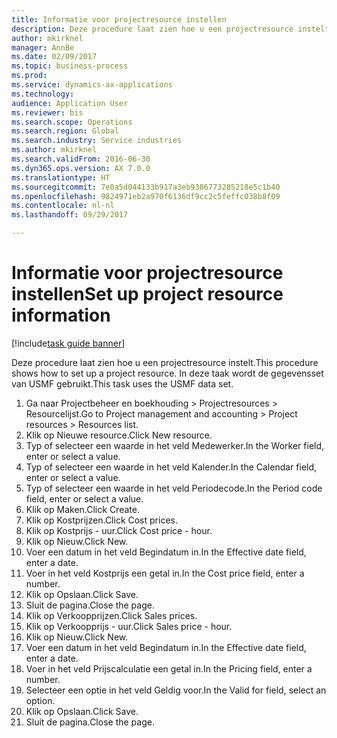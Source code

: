 ```yaml
--- 
title: Informatie voor projectresource instellen
description: Deze procedure laat zien hoe u een projectresource instelt.
author: mkirknel
manager: AnnBe
ms.date: 02/09/2017
ms.topic: business-process
ms.prod: 
ms.service: dynamics-ax-applications
ms.technology: 
audience: Application User
ms.reviewer: bis
ms.search.scope: Operations
ms.search.region: Global
ms.search.industry: Service industries
ms.author: mkirknel
ms.search.validFrom: 2016-06-30
ms.dyn365.ops.version: AX 7.0.0
ms.translationtype: HT
ms.sourcegitcommit: 7e0a5d044133b917a3eb9386773205218e5c1b40
ms.openlocfilehash: 9824971eb2a970f6136df9cc2c5feffc038b8f09
ms.contentlocale: nl-nl
ms.lasthandoff: 09/29/2017

---
```

# <a name="set-up-project-resource-information"></a><span data-ttu-id="5e9f3-103">Informatie voor projectresource instellen</span><span class="sxs-lookup"><span data-stu-id="5e9f3-103">Set up project resource information</span></span>

[!include[task guide banner](../../includes/task-guide-banner.md)]

<span data-ttu-id="5e9f3-104">Deze procedure laat zien hoe u een projectresource instelt.</span><span class="sxs-lookup"><span data-stu-id="5e9f3-104">This procedure shows how to set up a project resource.</span></span> <span data-ttu-id="5e9f3-105">In deze taak wordt de gegevensset van USMF gebruikt.</span><span class="sxs-lookup"><span data-stu-id="5e9f3-105">This task uses the USMF data set.</span></span>

1. <span data-ttu-id="5e9f3-106">Ga naar Projectbeheer en boekhouding > Projectresources > Resourcelijst.</span><span class="sxs-lookup"><span data-stu-id="5e9f3-106">Go to Project management and accounting > Project resources > Resources list.</span></span>
2. <span data-ttu-id="5e9f3-107">Klik op Nieuwe resource.</span><span class="sxs-lookup"><span data-stu-id="5e9f3-107">Click New resource.</span></span>
3. <span data-ttu-id="5e9f3-108">Typ of selecteer een waarde in het veld Medewerker.</span><span class="sxs-lookup"><span data-stu-id="5e9f3-108">In the Worker field, enter or select a value.</span></span>
4. <span data-ttu-id="5e9f3-109">Typ of selecteer een waarde in het veld Kalender.</span><span class="sxs-lookup"><span data-stu-id="5e9f3-109">In the Calendar field, enter or select a value.</span></span>
5. <span data-ttu-id="5e9f3-110">Typ of selecteer een waarde in het veld Periodecode.</span><span class="sxs-lookup"><span data-stu-id="5e9f3-110">In the Period code field, enter or select a value.</span></span>
6. <span data-ttu-id="5e9f3-111">Klik op Maken.</span><span class="sxs-lookup"><span data-stu-id="5e9f3-111">Click Create.</span></span>
7. <span data-ttu-id="5e9f3-112">Klik op Kostprijzen.</span><span class="sxs-lookup"><span data-stu-id="5e9f3-112">Click Cost prices.</span></span>
8. <span data-ttu-id="5e9f3-113">Klik op Kostprijs - uur.</span><span class="sxs-lookup"><span data-stu-id="5e9f3-113">Click Cost price - hour.</span></span>
9. <span data-ttu-id="5e9f3-114">Klik op Nieuw.</span><span class="sxs-lookup"><span data-stu-id="5e9f3-114">Click New.</span></span>
10. <span data-ttu-id="5e9f3-115">Voer een datum in het veld Begindatum in.</span><span class="sxs-lookup"><span data-stu-id="5e9f3-115">In the Effective date field, enter a date.</span></span>
11. <span data-ttu-id="5e9f3-116">Voer in het veld Kostprijs een getal in.</span><span class="sxs-lookup"><span data-stu-id="5e9f3-116">In the Cost price field, enter a number.</span></span>
12. <span data-ttu-id="5e9f3-117">Klik op Opslaan.</span><span class="sxs-lookup"><span data-stu-id="5e9f3-117">Click Save.</span></span>
13. <span data-ttu-id="5e9f3-118">Sluit de pagina.</span><span class="sxs-lookup"><span data-stu-id="5e9f3-118">Close the page.</span></span>
14. <span data-ttu-id="5e9f3-119">Klik op Verkoopprijzen.</span><span class="sxs-lookup"><span data-stu-id="5e9f3-119">Click Sales prices.</span></span>
15. <span data-ttu-id="5e9f3-120">Klik op Verkoopprijs - uur.</span><span class="sxs-lookup"><span data-stu-id="5e9f3-120">Click Sales price - hour.</span></span>
16. <span data-ttu-id="5e9f3-121">Klik op Nieuw.</span><span class="sxs-lookup"><span data-stu-id="5e9f3-121">Click New.</span></span>
17. <span data-ttu-id="5e9f3-122">Voer een datum in het veld Begindatum in.</span><span class="sxs-lookup"><span data-stu-id="5e9f3-122">In the Effective date field, enter a date.</span></span>
18. <span data-ttu-id="5e9f3-123">Voer in het veld Prijscalculatie een getal in.</span><span class="sxs-lookup"><span data-stu-id="5e9f3-123">In the Pricing field, enter a number.</span></span>
19. <span data-ttu-id="5e9f3-124">Selecteer een optie in het veld Geldig voor.</span><span class="sxs-lookup"><span data-stu-id="5e9f3-124">In the Valid for field, select an option.</span></span>
20. <span data-ttu-id="5e9f3-125">Klik op Opslaan.</span><span class="sxs-lookup"><span data-stu-id="5e9f3-125">Click Save.</span></span>
21. <span data-ttu-id="5e9f3-126">Sluit de pagina.</span><span class="sxs-lookup"><span data-stu-id="5e9f3-126">Close the page.</span></span>



